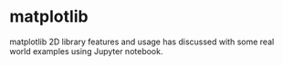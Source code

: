# matplotlib
matplotlib 2D library features and usage has discussed with some real world examples using Jupyter notebook. 
